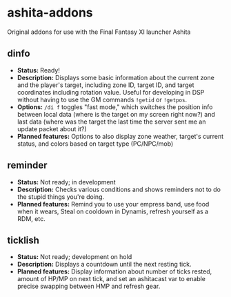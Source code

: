 # ashita-addons
Original addons for use with the Final Fantasy XI launcher Ashita

## dinfo
- **Status:** Ready!
- **Description:** Displays some basic information about the current zone and the player's target, including zone ID, target ID, and target coordinates including rotation value. Useful for developing in DSP without having to use the GM commands `!getid` or `!getpos`.
- **Options:** `/di f` toggles "fast mode," which switches the position info between local data (where is the target on my screen right now?) and last data (where was the target the last time the server sent me an update packet about it?)
- **Planned features:** Options to also display zone weather, target's current status, and colors based on target type (PC/NPC/mob)

## reminder
- **Status:** Not ready; in development
- **Description:** Checks various conditions and shows reminders not to do the stupid things you're doing.
- **Planned features:** Remind you to use your empress band, use food when it wears, Steal on cooldown in Dynamis, refresh yourself as a RDM, etc.

## ticklish
- **Status:** Not ready; development on hold
- **Description:** Displays a countdown until the next resting tick.
- **Planned features:** Display information about number of ticks rested, amount of HP/MP on next tick, and set an ashitacast var to enable precise swapping between HMP and refresh gear.
